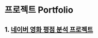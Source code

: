 # 프로젝트 Portfolio

## 1. [네이버 영화 평점 분석 프로젝트](https://github.com/SonHeeRak/dataML/tree/master/%EB%84%A4%EC%9D%B4%EB%B2%84%20%EC%98%81%ED%99%94%20%ED%8F%89%EC%A0%90%20%EB%B6%84%EC%84%9D%20%ED%94%84%EB%A1%9C%EC%A0%9D%ED%8A%B8, '네이버 영화 평점 분석 프로젝트')

